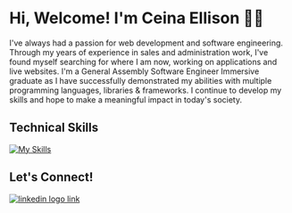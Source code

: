 # Hi, Welcome! I'm Ceina Ellison 👋🏾

I've always had a passion for web development and software engineering. Through my years of experience in sales and administration work, I've found myself searching for where I am now, working on applications and live websites. I'm a General Assembly Software Engineer Immersive graduate as I have successfully demonstrated my abilities with multiple programming languages, libraries & frameworks. I continue to develop my skills and hope to make a meaningful impact in today's society. 


## Technical Skills

[![My Skills](https://skillicons.dev/icons?i=js,html,css,react,nodejs,express,mongodb,heroku,python,django,postgresql,vscode,github)](https://skillicons.dev)


## Let's Connect!

<a href="https://www.linkedin.com/in/ceinaellison" rel="nofollow" target="_blank">
 <img src="https://camo.githubusercontent.com/1b3a98a6f9dc0b661fff8ca80b84338580750ffba882bd625efe869293d05307/68747470733a2f2f736b696c6c69636f6e732e6465762f69636f6e733f693d6c696e6b6564696e" alt="linkedin logo link" data-canonical-src="https://skillicons.dev/icons?i=linkedin" style="max-width: 100%;">
</a>
